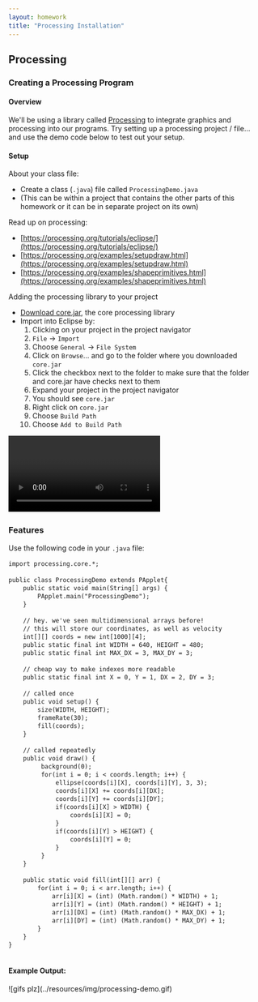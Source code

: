 ```yaml
---
layout: homework
title: "Processing Installation"
---
```



## Processing

### Creating a Processing Program

#### Overview

We'll be using a library called [Processing](https://processing.org/) to integrate graphics and processing into our programs. Try setting up a processing project / file... and use the demo code below to test out your setup.

#### Setup

About your class file:

* Create a class (<code>.java</code>) file called <code>ProcessingDemo.java</code>
* (This can be within a project that contains the other parts of this homework or it can be in separate project on its own)

Read up on processing:

* [https://processing.org/tutorials/eclipse/](https://processing.org/tutorials/eclipse/)
* [https://processing.org/examples/setupdraw.html](https://processing.org/examples/setupdraw.html)
* [https://processing.org/examples/shapeprimitives.html](https://processing.org/examples/shapeprimitives.html)

Adding the processing library to your project

* [Download core.jar](../resources/jars/core.jar), the core processing library
* Import into Eclipse by:
	1. Clicking on your project in the project navigator
	1. <code>File</code> &rarr; <code>Import</code>
	1. Choose <code>General</code> &rarr; <code>File System</code>
	1. Click on <code>Browse</code>... and go to the folder where you downloaded <code>core.jar</code>
	1. Click the checkbox next to the folder to make sure that the folder and core.jar have checks next to them
	1. Expand your project in the project navigator 
	1. You should see <code>core.jar</code>
	1. Right click on <code>core.jar</code>
	1. Choose <code>Build Path</code>
	1. Choose <code>Add to Build Path</code>


<video markdown="block" preload controls>
<source src="../resources/video/eclipse-processing-2.ogv" />
<source src="../resources/video/eclipse-processing-2.webm" />
</video>

### Features

Use the following code in your <code>.java</code> file:

<pre><code data-trim contenteditable>import processing.core.*; 

public class ProcessingDemo extends PApplet{
    public static void main(String[] args) {
        PApplet.main("ProcessingDemo");
    }

    // hey. we've seen multidimensional arrays before!
    // this will store our coordinates, as well as velocity
    int[][] coords = new int[1000][4];
    public static final int WIDTH = 640, HEIGHT = 480;
    public static final int MAX_DX = 3, MAX_DY = 3;
    
    // cheap way to make indexes more readable
    public static final int X = 0, Y = 1, DX = 2, DY = 3;
    
    // called once
    public void setup() {
        size(WIDTH, HEIGHT); 
        frameRate(30);
        fill(coords);
    }

    // called repeatedly
    public void draw() { 
         background(0);
         for(int i = 0; i < coords.length; i++) {
             ellipse(coords[i][X], coords[i][Y], 3, 3);
             coords[i][X] += coords[i][DX];
             coords[i][Y] += coords[i][DY];
             if(coords[i][X] > WIDTH) {
                 coords[i][X] = 0;
             }
             if(coords[i][Y] > HEIGHT) {
                 coords[i][Y] = 0;
             }           
         }
    }
    
    public static void fill(int[][] arr) {
        for(int i = 0; i < arr.length; i++) {
            arr[i][X] = (int) (Math.random() * WIDTH) + 1;
            arr[i][Y] = (int) (Math.random() * HEIGHT) + 1;
            arr[i][DX] = (int) (Math.random() * MAX_DX) + 1;    
            arr[i][DY] = (int) (Math.random() * MAX_DY) + 1;    
        }
    }
}

</code></pre>

#### Example Output:

<div markdown="block" class="img">
![gifs plz](../resources/img/processing-demo.gif)
</div>



